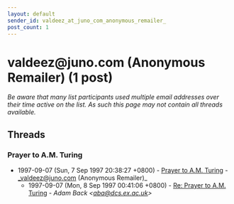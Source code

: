 ```yaml
---
layout: default
sender_id: valdeez_at_juno_com_anonymous_remailer_
post_count: 1
---
```


# valdeez<span>@</span>juno.com (Anonymous Remailer) (1 post)

_Be aware that many list participants used multiple email addresses over their time active on the list. As such this page may not contain all threads available._

## Threads

### Prayer to A.M. Turing
+ 1997-09-07 (Sun, 7 Sep 1997 20:38:27 +0800) - [Prayer to A.M. Turing](/archive/1997/09/f41b8b8a7e0c074921470e2663c58d861f422494d02607ee36de16c9aa61473b) - _valdeez@juno.com (Anonymous Remailer)_
  + 1997-09-07 (Mon, 8 Sep 1997 00:41:06 +0800) - [Re: Prayer to A.M. Turing](/archive/1997/09/2255913de82d2ea6ff2da144ea18e75501ff5ebd0036818ff95ff91a4556005e) - _Adam Back \<aba@dcs.ex.ac.uk\>_

